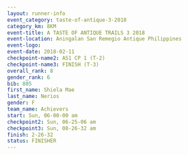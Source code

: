 ```yaml
---
layout: runner-info 
event_category: taste-of-antique-3-2018 
category_km: 8KM 
event-title: A TASTE OF ANTIQUE TRAILS 3 2018 
event-location: Aningalan San Remegio Antique Philippines 
event-logo: 
event-date: 2018-02-11 
checkpoint-name2: AS1 CP 1 (T-2) 
checkpoint-name3: FINISH (T-3) 
overall_rank: 8
gender_rank: 6
bib: 805
first_name: Shiela Mae
last_name: Nerios
gender: F
team_name: Achievers
start: Sun, 06-00-00 am
checkpoint2: Sun, 06-25-06 am
checkpoint3: Sun, 08-26-32 am
finish: 2-26-32
status: FINISHER
---
```

